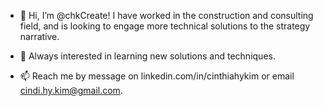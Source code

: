 - 👋 Hi, I’m @chkCreate! I have worked in the construction and consulting field, and is looking to engage more technical solutions to the strategy narrative. 
- 👀 Always interested in learning new solutions and techniques. 

- 📫 Reach me by message on linkedin.com/in/cinthiahykim or email cindi.hy.kim@gmail.com.

<!---
chkCreate/chkCreate is a ✨ special ✨ repository because its `README.md` (this file) appears on your GitHub profile.
You can click the Preview link to take a look at your changes.
--->
